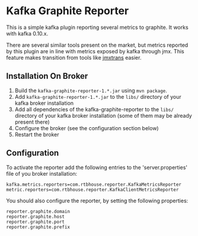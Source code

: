 Kafka Graphite Reporter
=======================

This is a simple kafka plugin reporting several metrics to graphite. It works with kafka 0.10.x.

There are several similar tools present on the market, but metrics reported by this plugin
are in line with metrics exposed by kafka through jmx. This feature makes transition from
tools like [jmxtrans](https://github.com/jmxtrans/jmxtrans) easier.

Installation On Broker
------------

1. Build the `kafka-graphite-reporter-1.*.jar` using `mvn package`.
2. Add `kafka-graphite-reporter-1.*.jar` to the `libs/` directory of your kafka broker installation
3. Add all dependencies of the kafka-graphite-reporter to the `libs/` directory of your kafka broker installation (some of them may be already present there)
4. Configure the broker (see the configuration section below)
5. Restart the broker

Configuration
------------

To activate the reporter add the following entries to the 'server.properties' file of you broker installation:

	kafka.metrics.reporters=com.rtbhouse.reporter.KafkaMetricsReporter
	metric.reporters=com.rtbhouse.reporter.KafkaClientMetricsReporter

You should also configure the reporter, by setting the following properties:

	reporter.graphite.domain
	reporter.graphite.host
	reporter.graphite.port
	reporter.graphite.prefix

